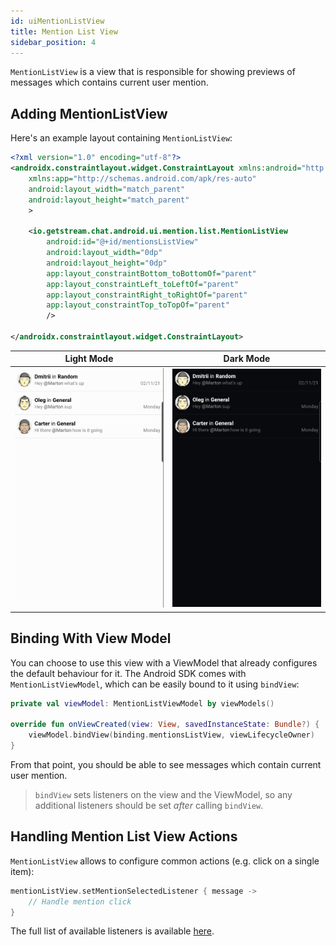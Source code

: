 ```yaml
---
id: uiMentionListView
title: Mention List View
sidebar_position: 4
---
```


`MentionListView` is a view that is responsible for showing previews of messages which contains current user mention.

## Adding MentionListView
Here's an example layout containing `MentionListView`:

```xml
<?xml version="1.0" encoding="utf-8"?>
<androidx.constraintlayout.widget.ConstraintLayout xmlns:android="http://schemas.android.com/apk/res/android"
    xmlns:app="http://schemas.android.com/apk/res-auto"
    android:layout_width="match_parent"
    android:layout_height="match_parent"
    >

    <io.getstream.chat.android.ui.mention.list.MentionListView
        android:id="@+id/mentionsListView"
        android:layout_width="0dp"
        android:layout_height="0dp"
        app:layout_constraintBottom_toBottomOf="parent"
        app:layout_constraintLeft_toLeftOf="parent"
        app:layout_constraintRight_toRightOf="parent"
        app:layout_constraintTop_toTopOf="parent"
        />

</androidx.constraintlayout.widget.ConstraintLayout>
```


| Light Mode | Dark Mode |
| --- | --- |
|![light](../assets/mentions_list_view_light.png)|![dark](../assets/mentions_list_view_dark.png)|

## Binding With View Model
You can choose to use this view with a ViewModel that already configures the default
behaviour for it. The Android SDK comes with `MentionListViewModel`,  which can be easily bound to it using `bindView`:

```kotlin
private val viewModel: MentionListViewModel by viewModels()

override fun onViewCreated(view: View, savedInstanceState: Bundle?) {
    viewModel.bindView(binding.mentionsListView, viewLifecycleOwner)
}
```
From that point, you should be able to see messages which contain current user mention.

> `bindView` sets listeners on the view and the ViewModel, so any additional listeners should be set _after_ calling `bindView`.

## Handling Mention List View Actions
`MentionListView` allows to configure common actions (e.g. click on a single item):
```kotlin
mentionListView.setMentionSelectedListener { message ->
    // Handle mention click
}
```
The full list of available listeners is available [here](https://getstream.github.io/stream-chat-android/stream-chat-android-ui-components/stream-chat-android-ui-components/io.getstream.chat.android.ui.mention.list/-mention-list-view/index.html).
